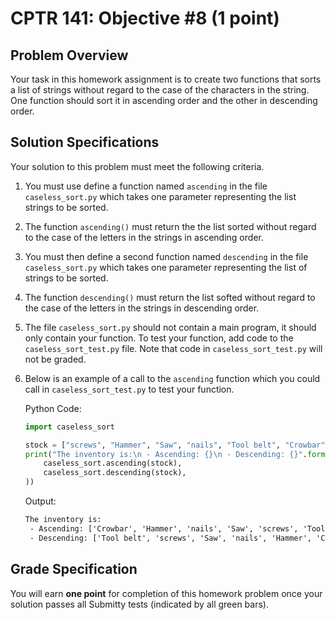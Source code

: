 # CPTR 141: Objective #8 (1 point)

## Problem Overview

Your task in this homework assignment is to create two functions that sorts a list of strings without regard to the case of the characters in the string.  One function should sort it in ascending order and the other in descending order.

## Solution Specifications

Your solution to this problem must meet the following criteria.

1. You must use define a function named `ascending` in the file `caseless_sort.py` which takes one parameter representing the list strings to be sorted.

1. The function `ascending()` must return the the list sorted without regard to the case of the letters in the strings in ascending order.

1. You must then define a second function named `descending` in the file `caseless_sort.py` which takes one parameter representing the list of strings to be sorted.

1. The function `descending()` must return the list softed without regard to the case of the letters in the strings in descending order.

3. The file `caseless_sort.py` should not contain a main program, it should only contain your function. To test your function, add code to the `caseless_sort_test.py` file. Note that code in `caseless_sort_test.py` will not be graded.

4. Below is an example of a call to the `ascending` function which you could call in `caseless_sort_test.py` to test your function.

    Python Code:
    ```python
    import caseless_sort

    stock = ["screws", "Hammer", "Saw", "nails", "Tool belt", "Crowbar"]
    print("The inventory is:\n - Ascending: {}\n - Descending: {}".format(
        caseless_sort.ascending(stock),
        caseless_sort.descending(stock),
    ))
    ```

    Output:
    ```html
    The inventory is:
     - Ascending: ['Crowbar', 'Hammer', 'nails', 'Saw', 'screws', 'Tool belt']
     - Descending: ['Tool belt', 'screws', 'Saw', 'nails', 'Hammer', 'Crowbar']
    ```

## Grade Specification

You will earn **one point** for completion of this homework problem once your solution passes all Submitty tests (indicated by all green bars).
